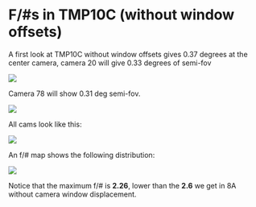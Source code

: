 # F/#s in TMP10C (without window offsets)

A first look at TMP10C without window offsets gives 0.37 degrees at the center
camera, camera 20 will give 0.33 degrees of semi-fov

![](footprint_cam20.png)

Camera 78 will show 0.31 deg semi-fov.

![](footprint_cam78.png)

All cams look like this:

![](3DLayout_varying_fov.png)

An f/# map shows the following distribution:

 ![](../f_numbers/summary_fn.png)

Notice that the maximum f/# is **2.26**, lower than the **2.6** we get in 8A
without camera window displacement.
